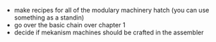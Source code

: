- make recipes for all of the modulary machinery hatch (you can use something as a standin)
- go over the basic chain over chapter 1
- decide if mekanism machines should be crafted in the assembler


